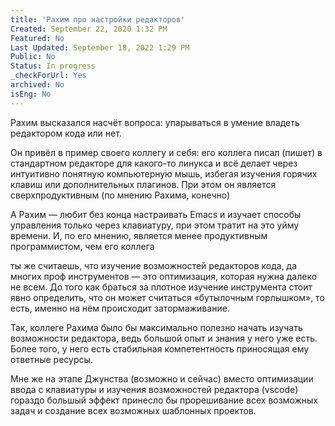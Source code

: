 ```yaml
---
title: 'Рахим про настройки редакторов'
Created: September 22, 2020 1:32 PM
Featured: No
Last Updated: September 18, 2022 1:29 PM
Public: No
Status: In progress
_checkForUrl: Yes
archived: No
isEng: No
---
```


Рахим высказался насчёт вопроса: упарываться в умение владеть редактором кода или нет.

Он привёл в пример своего коллегу и себя: его коллега писал (пишет) в стандартном редакторе для какого-то линукса и всё делает через интуитивно понятную компьютерную мышь, избегая изучения горячих клавиш или дополнительных плагинов. При этом он является сверхпродуктивным (по мнению Рахима, конечно)

А Рахим — любит без конца настраивать Emacs и изучает способы управления только через клавиатуру, при этом тратит на это уйму времени. И, по его мнению, является менее продуктивным программистом, чем его коллега

ты же считаешь, что изучение возможностей редакторов кода, да многих проф инструментов — это оптимизация, которая нужна далеко не всем. До того как браться за плотное изучение инструмента стоит явно определить, что он может считаться «бутылочным горлышком», то есть, именно на нём происходит затормаживание.

Так, коллеге Рахима было бы максимально полезно начать изучать возможности редактора, ведь большой опыт и знания у него уже есть. Более того, у него есть стабильная компетентность приносящая ему ответные ресурсы.

Мне же на этапе Джунства (возможно и сейчас) вместо оптимизации ввода с клавиатуры и изучения возможностей редактора (vscode) гораздо большый эффект принесло бы прорешивание всех возможных задач и создание всех возможных шаблонных проектов.